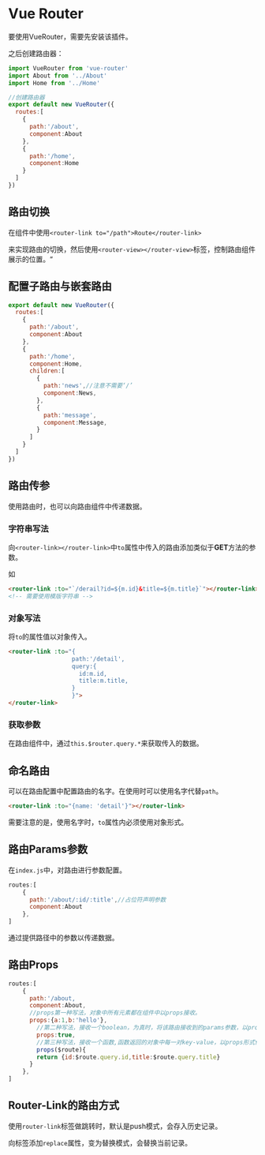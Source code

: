 # Vue Router

要使用VueRouter，需要先安装该插件。

之后创建路由器：

```js
import VueRouter from 'vue-router'
import About from '../About'
import Home from '../Home'

//创建路由器
export default new VueRouter({
  routes:[
    {
      path:'/about',
      component:About
    },
    {
      path:'/home',
      component:Home
    }
  ]
})
```

## 路由切换

在组件中使用`<router-link to="/path">Route</router-link>`

来实现路由的切换，然后使用`<router-view></router-view>`标签，控制路由组件展示的位置。“

## 配置子路由与嵌套路由

``` js
export default new VueRouter({
  routes:[
    {
      path:'/about',
      component:About
    },
    {
      path:'/home',
      component:Home,
      children:[
        {
          path:'news',//注意不需要‘/’
          component:News,
        },
        {
          path:'message',
          component:Message,
        }
      ]
    }
  ]
})
```

## 路由传参

使用路由时，也可以向路由组件中传递数据。

### 字符串写法

向`<router-link></router-link>`中`to`属性中传入的路由添加类似于**GET**方法的参数。

如

```html
<router-link :to="`/derail?id=${m.id}&title=${m.title}`"></router-link>
<!-- 需要使用模版字符串 -->
```

### 对象写法

将`to`的属性值以对象传入。

```html
<router-link :to="{
                  path:'/detail',
                  query:{
                  	id:m.id,
                  	title:m.title,
                  }
                  }">
</router-link>
```

### 获取参数

在路由组件中，通过`this.$router.query.*`来获取传入的数据。

## 命名路由

可以在路由配置中配置路由的名字。在使用时可以使用名字代替`path`。

```html
<router-link :to="{name: 'detail'}"></router-link>
```

需要注意的是，使用名字时，`to`属性内必须使用对象形式。



## 路由Params参数

在`index.js`中，对路由进行参数配置。

```js
routes:[
    {
      path:'/about/:id/:title',//占位符声明参数
      component:About
    },
]
```

通过提供路径中的参数以传递数据。

## 路由Props

```js
routes:[
    {
      path:'/about,
      component:About,
      //props第一种写法，对象中所有元素都在组件中以props接收。
      props:{a:1,b:'hello'},
  		//第二种写法，接收一个boolean，为真时，将该路由接收到的params参数，以props形式传递给组件。
  		props:true,
  		//第三种写法，接收一个函数,函数返回的对象中每一对key-value，以props形式传入。
  		props($route){
        return {id:$route.query.id,title:$route.query.title}
      }
    },
]
```

## Router-Link的路由方式

使用`router-link`标签做跳转时，默认是push模式，会存入历史记录。

向标签添加`replace`属性，变为替换模式，会替换当前记录。

